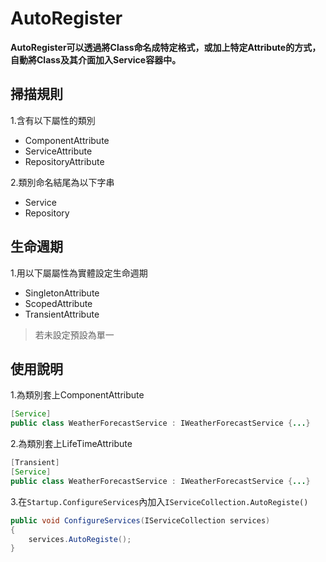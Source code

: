 # AutoRegister
**AutoRegister可以透過將Class命名成特定格式，或加上特定Attribute的方式，自動將Class及其介面加入Service容器中。**

## 掃描規則

1.含有以下屬性的類別
* ComponentAttribute
* ServiceAttribute
* RepositoryAttribute

2.類別命名結尾為以下字串
* Service
* Repository

## 生命週期

1.用以下屬屬性為實體設定生命週期
* SingletonAttribute
* ScopedAttribute
* TransientAttribute

>若未設定預設為單一

## 使用說明

1.為類別套上ComponentAttribute
```Java
[Service]
public class WeatherForecastService : IWeatherForecastService {...}
```
2.為類別套上LifeTimeAttribute
```Java
[Transient]
[Service]
public class WeatherForecastService : IWeatherForecastService {...}
```
3.在`Startup.ConfigureServices`內加入`IServiceCollection.AutoRegiste()`
```Java
public void ConfigureServices(IServiceCollection services)
{
	services.AutoRegiste();
}
```